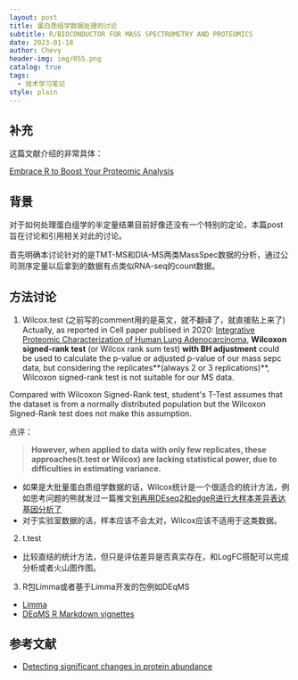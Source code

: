 ```yaml
---
layout: post
title: 蛋白质组学数据处理的讨论
subtitle: R/BIOCONDUCTOR FOR MASS SPECTROMETRY AND PROTEOMICS
date: 2023-01-18
author: Chevy
header-img: img/055.png
catalog: true
tags:
  - 技术学习笔记
style: plain
---
```


## 补充

这篇文献介绍的非常具体：

[Embrace R to Boost Your Proteomic Analysis](https://towardsdatascience.com/embrace-r-to-boost-your-proteomic-analysis-ea6fdc8909e7)

## 背景

对于如何处理蛋白组学的半定量结果目前好像还没有一个特别的定论，本篇post旨在讨论和引用相关对此的讨论。

首先明确本讨论针对的是TMT-MS和DIA-MS两类MassSpec数据的分析，通过公司测序定量以后拿到的数据有点类似RNA-seq的count数据。

## 方法讨论

1. Wilcox.test
(之前写的comment用的是英文，就不翻译了，就直接贴上来了)
Actually, as reported in Cell paper publised in 2020: [Integrative Proteomic Characterization of Human Lung Adenocarcinoma](https://www.cell.com/cell/fulltext/S0092-8674(20)30676-0?_returnURL=https%3A%2F%2Flinkinghub.elsevier.com%2Fretrieve%2Fpii%2FS0092867420306760%3Fshowall%3Dtrue),  **Wilcoxon signed-rank test** (or Wilcox rank sum test) **with BH adjustment** could be used to calculate the p-value or adjusted p-value of our mass sepc data, but considering the replicates**(always 2 or 3 replications)**, Wilcoxon signed-rank test is not suitable for our MS data. 

Compared with Wilcoxon Signed-Rank test, student's T-Test assumes that the dataset is from a normally distributed population but the Wilcoxon Signed-Rank test does not make this assumption. 

点评：
> **However, when applied to data with only few replicates, these approaches(t.test or Wilcox) are lacking statistical power, due to difficulties in estimating variance.**
- 如果是大批量蛋白质组学数据的话，Wilcox统计是一个很适合的统计方法，例如思考问题的熊就发过一篇推文[别再用DEseq2和edgeR进行大样本差异表达基因分析了](https://kaopubear.top/blog/2022-03-20-donot-use-deseq2-edger-in-human-population-samples/)
- 对于实验室数据的话，样本应该不会太对，Wilcox应该不适用于这类数据。

2. t.test
- 比较直结的统计方法，但只是评估差异是否真实存在，和LogFC搭配可以完成分析或者火山图作图。

3. R包Limma或者基于Limma开发的包例如DEqMS
- [Limma](https://www.bioconductor.org/packages/devel/bioc/vignettes/limma/inst/doc/usersguide.pdf)
- [DEqMS R Markdown vignettes](https://www.bioconductor.org/packages/release/bioc/vignettes/DEqMS/inst/doc/DEqMS-package-vignette.html)

## 参考文献
- [Detecting significant changes in protein abundance](https://www.sciencedirect.com/science/article/pii/S2212968515000069)